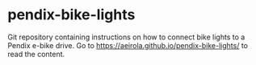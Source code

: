 # pendix-bike-lights

Git repository containing instructions on how to connect bike lights to a Pendix e-bike drive.
Go to https://aeirola.github.io/pendix-bike-lights/ to read the content.
